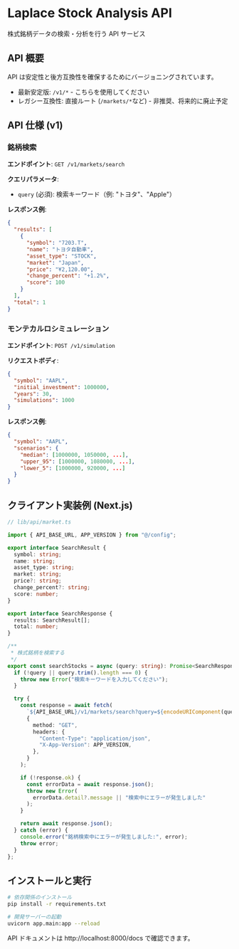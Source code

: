 # Laplace Stock Analysis API

株式銘柄データの検索・分析を行う API サービス

## API 概要

API は安定性と後方互換性を確保するためにバージョニングされています。

- 最新安定版: `/v1/*` - こちらを使用してください
- レガシー互換性: 直接ルート (`/markets/*`など) - 非推奨、将来的に廃止予定

## API 仕様 (v1)

### 銘柄検索

**エンドポイント**: `GET /v1/markets/search`

**クエリパラメータ**:

- `query` (必須): 検索キーワード（例: "トヨタ"、"Apple"）

**レスポンス例**:

```json
{
  "results": [
    {
      "symbol": "7203.T",
      "name": "トヨタ自動車",
      "asset_type": "STOCK",
      "market": "Japan",
      "price": "¥2,120.00",
      "change_percent": "+1.2%",
      "score": 100
    }
  ],
  "total": 1
}
```

### モンテカルロシミュレーション

**エンドポイント**: `POST /v1/simulation`

**リクエストボディ**:

```json
{
  "symbol": "AAPL",
  "initial_investment": 1000000,
  "years": 30,
  "simulations": 1000
}
```

**レスポンス例**:

```json
{
  "symbol": "AAPL",
  "scenarios": {
    "median": [1000000, 1050000, ...],
    "upper_95": [1000000, 1080000, ...],
    "lower_5": [1000000, 920000, ...]
  }
}
```

## クライアント実装例 (Next.js)

```typescript
// lib/api/market.ts

import { API_BASE_URL, APP_VERSION } from "@/config";

export interface SearchResult {
  symbol: string;
  name: string;
  asset_type: string;
  market: string;
  price?: string;
  change_percent?: string;
  score: number;
}

export interface SearchResponse {
  results: SearchResult[];
  total: number;
}

/**
 * 株式銘柄を検索する
 */
export const searchStocks = async (query: string): Promise<SearchResponse> => {
  if (!query || query.trim().length === 0) {
    throw new Error("検索キーワードを入力してください");
  }

  try {
    const response = await fetch(
      `${API_BASE_URL}/v1/markets/search?query=${encodeURIComponent(query)}`,
      {
        method: "GET",
        headers: {
          "Content-Type": "application/json",
          "X-App-Version": APP_VERSION,
        },
      }
    );

    if (!response.ok) {
      const errorData = await response.json();
      throw new Error(
        errorData.detail?.message || "検索中にエラーが発生しました"
      );
    }

    return await response.json();
  } catch (error) {
    console.error("銘柄検索中にエラーが発生しました:", error);
    throw error;
  }
};
```

## インストールと実行

```bash
# 依存関係のインストール
pip install -r requirements.txt

# 開発サーバーの起動
uvicorn app.main:app --reload
```

API ドキュメントは http://localhost:8000/docs で確認できます。
